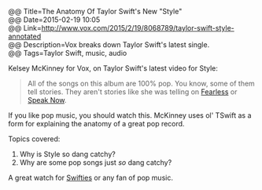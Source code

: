@@ Title=The Anatomy Of Taylor Swift's New "Style"    
@@ Date=2015-02-19 10:05  
@@ Link=http://www.vox.com/2015/2/19/8068789/taylor-swift-style-annotated  
@@ Description=Vox breaks down Taylor Swift's latest single.    
@@ Tags=Taylor Swift, music, audio    

Kelsey McKinney for Vox, on Taylor Swift's latest video for Style:
>All of the songs on this album are 100% pop. You know, some of them tell stories. They aren't stories like she was telling on [Fearless](https://en.wikipedia.org/wiki/Fearless_(Taylor_Swift_album)) or [Speak Now](https://en.wikipedia.org/wiki/Speak_Now). 

If you like pop music, you should watch this. McKinney uses ol' TSwift as a form for explaining the anatomy of a great pop record. 

Topics covered: 
1. Why is Style so dang catchy?
2. Why are some pop songs just *so* dang catchy?

A great watch for [Swifties](http://www.urbandictionary.com/define.php?term=swiftie) or any fan of pop music.